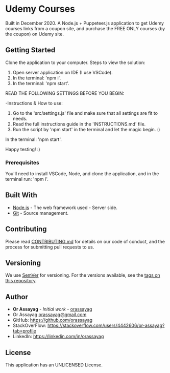 # Udemy Courses

Built in December 2020. A Node.js + Puppeteer.js application to get Udemy courses links from a coupon site, and purchase the FREE ONLY courses (by the coupon) on Udemy site.

## Getting Started

Clone the application to your computer.
Steps to view the solution:
1. Open server application on IDE (I use VSCode).
2. In the terminal: 'npm i'.
3. In the terminal: 'npm start'.

READ THE FOLLOWING SETTINGS BEFORE YOU BEGIN:

-Instructions & How to use:
1. Go to the 'src/settings.js' file and make sure that all settings are fit to needs.
2. Read the full instructions guide in the 'INSTRUCTIONS.md' file.
3. Run the script by 'npm start' in the terminal and let the magic begin. :)

In the terminal: 'npm start'.

Happy testing! :)

### Prerequisites

You'll need to install VSCode, Node, and clone the application, and in the terminal run: 'npm i'.

## Built With

* [Node.js](https://nodejs.org/en/) - The web framework used - Server side.
* [Git](https://git-scm.com/) - Source management.

## Contributing

Please read [CONTRIBUTING.md](https://gist.github.com/PurpleBooth/b24679402957c63ec426) for details on our code of conduct, and the process for submitting pull requests to us.

## Versioning

We use [SemVer](http://semver.org/) for versioning. For the versions available, see the [tags on this repository](https://github.com/your/project/tags).

## Author

* **Or Assayag** - *Initial work* - [orassayag](https://github.com/orassayag)
* Or Assayag <orassayag@gmail.com>
* GitHub: https://github.com/orassayag
* StackOverFlow: https://stackoverflow.com/users/4442606/or-assayag?tab=profile
* LinkedIn: https://linkedin.com/in/orassayag

## License

This application has an UNLICENSED License.